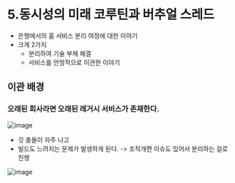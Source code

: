 # 5.동시성의 미래 코루틴과 버추얼 스레드
- 은행에서의 홈 서비스 분리 여정에 대한 이야기
- 크게 2가지
    - 분리하여 기술 부채 해결
    - 서비스를 안정적으로 이관한 이야기
 
## 이관 배경
### 오래된 회사라면 오래된 레거시 서비스가 존재한다.
![image](https://github.com/user-attachments/assets/a448f3e3-e8b5-4497-a6b4-6d7cdab6c048)
- 깃 충돌이 자주 나고
- 빌드도 느려지는 문제가 발생하게 된다.
-> 조직개편 이슈도 있어서 분리하는 걸로 진행  

![image](https://github.com/user-attachments/assets/9b6da669-6d27-4539-a983-7f0facbe3df9)

